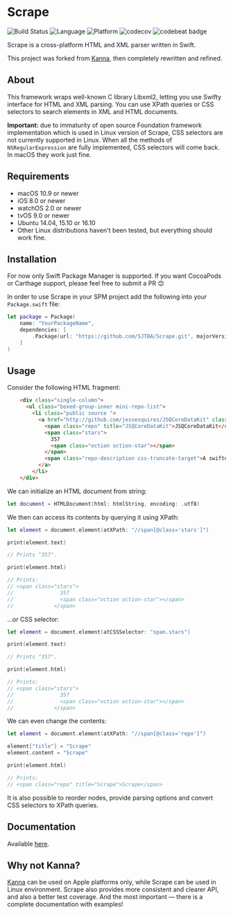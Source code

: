 # Scrape
![Build Status](https://travis-ci.org/SJTBA/Scrape.svg?branch=master)
![Language](https://img.shields.io/badge/Swift-3.0-orange.svg)
![Platform](https://img.shields.io/badge/platform-Linux%20%7C%20macOS%20%7C%20iOS%20%7C%20watchOS%20%7C%20tvOS-lightgrey.svg)
![codecov](https://codecov.io/gh/SJTBA/Scrape/branch/master/graph/badge.svg)
![codebeat badge](https://codebeat.co/badges/b4f7ff5c-02e4-40cc-bc48-cd515ff613bd)

Scrape is a cross-platform HTML and XML parser written in Swift.

This project was forked from [Kanna](https://github.com/tid-kijyun/Kanna), then completely rewritten and refined.

## About

This framework wraps well-known C library Libxml2, letting you use Swifty interface for HTML and XML parsing. You can use XPath queries or CSS selectors to search elements in XML and HTML documents.

**Important:**
due to immaturity of open source Foundation framework implementation which is used in Linux version
of Scrape, CSS selectors are not currently supported in Linux. When all the methods of `NSRegularExpression` are fully implemented, CSS selectors will come back. In macOS they work just fine.

## Requirements

* macOS 10.9 or newer
* iOS 8.0 or newer
* watchOS 2.0 or newer
* tvOS 9.0 or newer
* Ubuntu 14.04, 15.10 or 16.10
* Other Linux distributions haven't been tested, but everything should work fine.


## Installation
For now only Swift Package Manager is supported. If you want CocoaPods or Carthage support, please feel free
to submit a PR 😊

In order to use Scrape in your SPM project add the following into your `Package.swift` file:

```swift
let package = Package(
    name: "YourPackageName",
    dependencies: [
        .Package(url: "https://github.com/SJTBA/Scrape.git", majorVersion: 1)
    ]
)	
```


## Usage

Consider the following HTML fragment:

```html
    <div class="single-column">
      <ul class="boxed-group-inner mini-repo-list">
        <li class="public source ">
          <a href="http://github.com/jessesquires/JSQCoreDataKit" class="mini-repo-list-item css-truncate">
            <span class="repo" title="JSQCoreDataKit">JSQCoreDataKit</span>
            <span class="stars">
              357
              <span class="oction oction-star"></span>
            </span>
            <span class="repo-description css-truncate-target">A swifter Core Data stack</span>
          </a>
        </li>
    </div>
```

We can initialize an HTML document from string:

```swift
let document = HTMLDocument(html: htmlString, encoding: .utf8)
```

We then can access its contents by querying it using XPath:

```swift
let element = document.element(atXPath: "//span[@class='stars']")

print(element.text)

// Prints "357".

print(element.html)

// Prints:
// <span class="stars">
//               357
//               <span class="oction oction-star"></span>
//             </span>
```

…or CSS selector:

```swift
let element = document.element(atCSSSelector: "span.stars")

print(element.text)

// Prints "357".

print(element.html)

// Prints:
// <span class="stars">
//               357
//               <span class="oction oction-star"></span>
//             </span>
```

We can even change the contents:

```swift
let element = document.element(atXPath: "//span[@class='repo']")

element["title"] = "Scrape"
element.content = "Scrape"

print(element.html)

// Prints:
// <span class="repo" title="Scrape">Scrape</span>
```
It is also possible to reorder nodes, provide parsing options and convert CSS selectors to XPath queries.

## Documentation

Available [here](https://sjtba.github.io/Scrape/).

## Why not Kanna?

[Kanna](https://github.com/tid-kijyun/Kanna) can be used on Apple platforms only, while Scrape can be used
in Linux environment. Scrape also provides more consistent and clearer API, and also a better test coverage.
And the most important — there is a complete documentation with examples!


